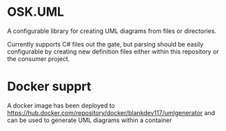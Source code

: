# OSK.UML
A configurable library for creating UML diagrams from files or directories. 

Currently supports C# files out the gate, but parsing should be easily configurable by creating new definition files 
either within this repository or the consumer project.

# Docker supprt
A docker image has been deployed to https://hub.docker.com/repository/docker/blankdev117/umlgenerator and can be used to generate UML diagrams within a container